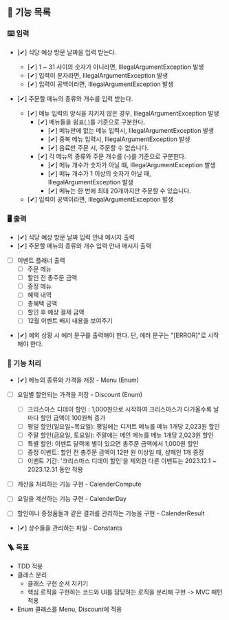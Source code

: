 ## 📜 기능 목록

### ⌨️ 입력

- [✔] 식당 예상 방문 날짜을 입력 받는다.
    - [✔] 1 ~ 31 사이의 숫자가 아니라면, IllegalArgumentException 발생
    - [✔] 입력이 문자라면, IllegalArgumentException 발생
    - [✔] 입력이 공백이라면, IllegalArgumentException 발생

- [✔] 주문할 메뉴의 종류와 개수를 입력 받는다.
    - [✔] 메뉴 입력의 양식을 지키지 않은 경우, IllegalArgumentException 발생
      - [✔] 메뉴들을 쉼표(,)를 기준으로 구분한다.
        - [✔] 메뉴판에 없는 메뉴 입력시, IllegalArgumentException 발생
        - [✔] 중복 메뉴 입력시, IllegalArgumentException 발생
        - [✔] 음료만 주문 시, 주문할 수 없습니다.
      - [✔] 각 메뉴의 종류와 주문 개수를 (-)를 기준으로 구분한다.
        - [✔] 메뉴 개수가 숫자가 아닐 떄, IllegalArgumentException 발생
        - [✔] 메뉴 개수가 1 이상의 숫자가 아닐 때, IllegalArgumentException 발생
        - [✔] 메뉴는 한 번에 최대 20개까지만 주문할 수 있습니다.
    - [✔] 입력이 공백이라면, IllegalArgumentException 발생

### 🖥️ 출력

- [✔]  식당 예상 방문 날짜 입력 안내 메시지 출력
- [✔]  주문할 메뉴의 종류와 개수 입력 안내 메시지 출력

- [ ] 이벤트 플래너 출력
  - [ ] 주문 메뉴
  - [ ] 할인 전 총주문 금액
  - [ ] 증정 메뉴
  - [ ] 혜택 내역
  - [ ] 총혜택 금액
  - [ ] 할인 후 예상 결제 금액
  - [ ] 12월 이벤트 배지 내용을 보여주기

- [✔] 예외 상황 시 에러 문구를 출력해야 한다. 단, 에러 문구는 "[ERROR]"로 시작해야 한다.

### 📱 기능 처리

- [✔] 메뉴의 종류와 가격을 저장 - Menu (Enum)

- [ ] 요일별 할인되는 가격을 저장 - Discount (Enum)
  - [ ] 크리스마스 디데이 할인 : 1,000원으로 시작하여 크리스마스가 다가올수록 날마다 할인 금액이 100원씩 증가
  - [ ] 평일 할인(일요일~목요일): 평일에는 디저트 메뉴를 메뉴 1개당 2,023원 할인
  - [ ] 주말 할인(금요일, 토요일): 주말에는 메인 메뉴를 메뉴 1개당 2,023원 할인
  - [ ] 특별 할인: 이벤트 달력에 별이 있으면 총주문 금액에서 1,000원 할인
  - [ ] 증정 이벤트: 할인 전 총주문 금액이 12만 원 이상일 때, 샴페인 1개 증정
  - [ ] 이벤트 기간: '크리스마스 디데이 할인'을 제외한 다른 이벤트는 2023.12.1 ~ 2023.12.31 동안 적용

- [ ] 계산을 처리하는 기능 구현 - CalenderCompute

- [ ] 요일을 계산하는 기능 구현 - CalenderDay

- [ ] 할인이나 증정품들과 같은 결과를 관리하는 기능을 구현 - CalenderResult

- [✔] 상수들을 관리하는 파일 - Constants



### 🪜 목표

- TDD 적용
- 클래스 분리
    - 클래스 구현 순서 지키기
    - 핵심 로직을 구현하는 코드와 UI를 담당하는 로직을 분리해 구현 -> MVC 패턴 적용
- Enum 클래스를 Menu, Discount에 적용